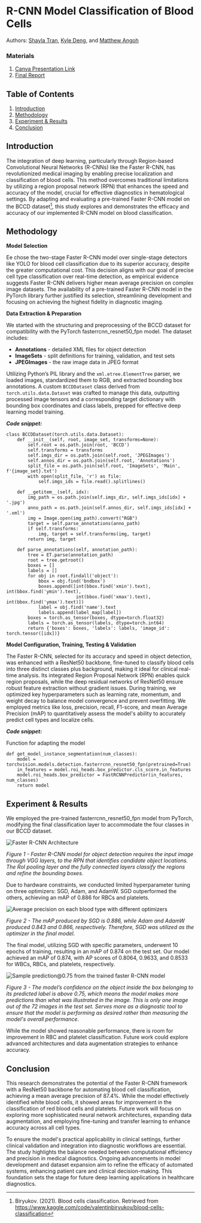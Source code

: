 # R-CNN Model Classification of Blood Cells
Authors: [Shayla Tran](https://github.com/shaytran), [Kyle Deng](https://github.com/kt1720), and [Matthew Angoh](https://github.com/mattangoh)

### Materials
1. [Canva Presentation Link](https://www.canva.com/design/DAGCEbQBBcA/PAIfLsvr-iG_aeB65WWUzA/edit?utm_content=DAGCEbQBBcA&utm_campaign=designshare&utm_medium=link2&utm_source=sharebutton)
2. [Final Report](https://docs.google.com/document/d/1iAYaF60E2SaE3Sui7MzJriaIPZJeps9ty-6np5Zf-nQ/edit?usp=sharing)

## Table of Contents
1. [Introduction](#introduction)
2. [Methodology](#methodology)
3. [Experiment & Results](#experiment--results)
4. [Conclusion](#conclusion)

## Introduction
The integration of deep learning, particularly through Region-based Convolutional Neural Networks (R-CNNs) like the Faster R-CNN, has revolutionized medical imaging by enabling precise localization and classification of blood cells. This method overcomes traditional limitations by utilizing a region proposal network (RPN) that enhances the speed and accuracy of the model, crucial for effective diagnostics in hematological settings. By adapting and evaluating a pre-trained Faster R-CNN model on the BCCD dataset[^1], this study explores and demonstrates the efficacy and accuracy of our implemented R-CNN model on blood classification.

## Methodology
**Model Selection**

Ee chose the two-stage Faster R-CNN model over single-stage detectors like YOLO for blood cell classification due to its superior accuracy, despite the greater computational cost. This decision aligns with our goal of precise cell type classification over real-time detection, as empirical evidence suggests Faster R-CNN delivers higher mean average precision on complex image datasets. The availability of a pre-trained Faster R-CNN model in the PyTorch library further justified its selection, streamlining development and focusing on achieving the highest fidelity in diagnostic imaging.

**Data Extraction & Preparation**

We started with the structuring and preprocessing of the BCCD dataset for compatibility with the PyTorch fasterrcnn_resnet50_fpn model. The dataset includes:

* __Annotations__ - detailed XML files for object detection
* __ImageSets__ - split definitions for training, validation, and test sets
* __JPEGImages__ - the raw image data in JPEG format

Utilizing Python’s PIL library and the `xml.etree.ElementTree` parser, we loaded images, standardized them to RGB, and extracted bounding box annotations. A custom `BCCDDataset` class derived from `torch.utils.data.Dataset` was crafted to manage this data, outputting processed image tensors and a corresponding target dictionary with bounding box coordinates and class labels, prepped for effective deep learning model training.

***Code snippet:***
```
class BCCDDataset(torch.utils.data.Dataset):
    def __init__(self, root, image_set, transforms=None):
        self.root = os.path.join(root, 'BCCD')
        self.transforms = transforms
        self.imgs_dir = os.path.join(self.root, 'JPEGImages')
        self.annos_dir = os.path.join(self.root, 'Annotations')
        split_file = os.path.join(self.root, 'ImageSets', 'Main', f'{image_set}.txt')
        with open(split_file, 'r') as file:
            self.imgs_ids = file.read().splitlines()

    def __getitem__(self, idx):
        img_path = os.path.join(self.imgs_dir, self.imgs_ids[idx] + '.jpg')
        anno_path = os.path.join(self.annos_dir, self.imgs_ids[idx] + '.xml')
        img = Image.open(img_path).convert("RGB")
        target = self.parse_annotations(anno_path)
        if self.transforms:
            img, target = self.transforms(img, target)
        return img, target

    def parse_annotations(self, annotation_path):
        tree = ET.parse(annotation_path)
        root = tree.getroot()
        boxes = []
        labels = []
        for obj in root.findall('object'):
            bbox = obj.find('bndbox')
            boxes.append([int(bbox.find('xmin').text), int(bbox.find('ymin').text),
                          int(bbox.find('xmax').text), int(bbox.find('ymax').text)])
            label = obj.find('name').text
            labels.append(label_map[label])
        boxes = torch.as_tensor(boxes, dtype=torch.float32)
        labels = torch.as_tensor(labels, dtype=torch.int64)
        return {'boxes': boxes, 'labels': labels, 'image_id': torch.tensor([idx])}
```

**Model Configuration, Training, Testing & Validation**

The Faster R-CNN, selected for its accuracy and speed in object detection, was enhanced with a ResNet50 backbone, fine-tuned to classify blood cells into three distinct classes plus background, making it ideal for clinical real-time analysis. Its integrated Region Proposal Network (RPN) enables quick region proposals, while the deep residual networks of ResNet50 ensure robust feature extraction without gradient issues. During training, we optimized key hyperparameters such as learning rate, momentum, and weight decay to balance model convergence and prevent overfitting. We employed metrics like loss, precision, recall, F1-score, and mean Average Precision (mAP) to quantitatively assess the model's ability to accurately predict cell types and localize cells. 

***Code snippet:***

Function for adapting the model
```
def get_model_instance_segmentation(num_classes):
    model = torchvision.models.detection.fasterrcnn_resnet50_fpn(pretrained=True)
    in_features = model.roi_heads.box_predictor.cls_score.in_features
    model.roi_heads.box_predictor = FastRCNNPredictor(in_features, num_classes)
    return model
```

## Experiment & Results
We employed the pre-trained fasterrcnn_resnet50_fpn model from PyTorch, modifying the final classification layer to accommodate the four classes in our BCCD dataset. 

![Faster R-CNN Architecture](img/faster_rcnn.png)

*Figure 1 - Faster R-CNN model for object detection requires the input image through VGG layers, to the RPN that identifies candidate object locations. The RoI pooling layer and the fully connected layers classify the regions and refine the bounding boxes.*

Due to hardware constraints, we conducted limited hyperparameter tuning on three optimizers: SGD, Adam, and AdamW. SGD outperformed the others, achieving an mAP of 0.886 for RBCs and platelets.

![Average precision on each blood type with different optimizers](img/bar.png)

*Figure 2 - The mAP produced by SGD is 0.886, while Adam and AdamW produced 0.843 and 0.866, respectively. Therefore, SGD was utilized as the optimizer in the final model.*

The final model, utilizing SGD with specific parameters, underwent 10 epochs of training, resulting in an mAP of 0.874 on the test set. Our model achieved an mAP of 0.874, with AP scores of 0.8064, 0.9633, and 0.8533 for WBCs, RBCs, and platelets, respectively.

![Sample prediction@0.75 from the trained faster R-CNN model](img/cells.png)

*Figure 3 - The model’s confidence on the object inside the box belonging to its predicted label is above 0.75, which means the model makes more predictions than what was illustrated in the image. This is only one image out of the 72 images in the test set. Serves more as a diagnostic tool to ensure that the model is performing as desired rather than measuring the model's overall performance.*

While the model showed reasonable performance, there is room for improvement in RBC and platelet classification. Future work could explore advanced architectures and data augmentation strategies to enhance accuracy.

## Conclusion
This research demonstrates the potential of the Faster R-CNN framework with a ResNet50 backbone for automating blood cell classification, achieving a mean average precision of 87.4%. While the model effectively identified white blood cells, it showed areas for improvement in the classification of red blood cells and platelets. Future work will focus on exploring more sophisticated neural network architectures, expanding data augmentation, and employing fine-tuning and transfer learning to enhance accuracy across all cell types.

To ensure the model's practical applicability in clinical settings, further clinical validation and integration into diagnostic workflows are essential. The study highlights the balance needed between computational efficiency and precision in medical diagnostics. Ongoing advancements in model development and dataset expansion aim to refine the efficacy of automated systems, enhancing patient care and clinical decision-making. This foundation sets the stage for future deep learning applications in healthcare diagnostics.

[^1]: Biryukov. (2021). Blood cells classification. Retrieved from https://www.kaggle.com/code/valentinbiryukov/blood-cells-classification 
